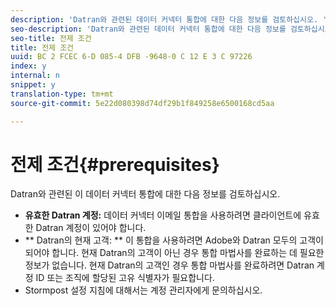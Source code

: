 ```yaml
---
description: 'Datran와 관련된 데이터 커넥터 통합에 대한 다음 정보를 검토하십시오. '
seo-description: 'Datran와 관련된 데이터 커넥터 통합에 대한 다음 정보를 검토하십시오. '
seo-title: 전제 조건
title: 전제 조건
uuid: BC 2 FCEC 6-D 085-4 DFB -9648-0 C 12 E 3 C 97226
index: y
internal: n
snippet: y
translation-type: tm+mt
source-git-commit: 5e22d080398d74df29b1f849258e6500168cd5aa

---
```



# 전제 조건{#prerequisites}

Datran와 관련된 이 데이터 커넥터 통합에 대한 다음 정보를 검토하십시오.

* **유효한 Datran 계정:** 데이터 커넥터 이메일 통합을 사용하려면 클라이언트에 유효한 Datran 계정이 있어야 합니다.
* ** Datran의 현재 고객: ** 이 통합을 사용하려면 Adobe와 Datran 모두의 고객이 되어야 합니다. 현재 Datran의 고객이 아닌 경우 통합 마법사를 완료하는 데 필요한 정보가 없습니다. 현재 Datran의 고객인 경우 통합 마법사를 완료하려면 Datran 계정 ID 또는 조직에 할당된 고유 식별자가 필요합니다.
* Stormpost 설정 지침에 대해서는 계정 관리자에게 문의하십시오.

